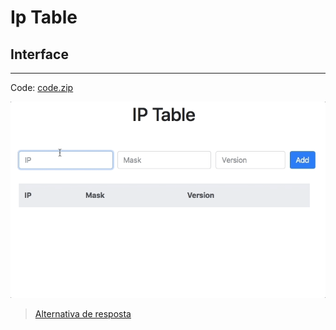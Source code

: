 # Ip Table

## Interface
---

Code: [code.zip](code.zip)

![](assets/layout.gif)

> [Alternativa de resposta](code-response/)
